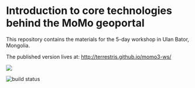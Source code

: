 # Introduction to core technologies behind the MoMo geoportal

This repository contains the materials for the 5-day workshop in Ulan Bator, Mongolia.

The published version lives at: http://terrestris.github.io/momo3-ws/

[![](http://terrestris.github.io/momo3-ws/cover_small.jpg)](http://terrestris.github.io/momo3-ws/)

![build status](https://travis-ci.org/terrestris/momo3-ws.svg?branch=master)
